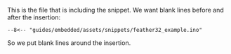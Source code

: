 This is the file that is including the snippet.
We want blank lines before and after the insertion:

```
--8<-- "guides/embedded/assets/snippets/feather32_example.ino"
```

So we put blank lines around the insertion.